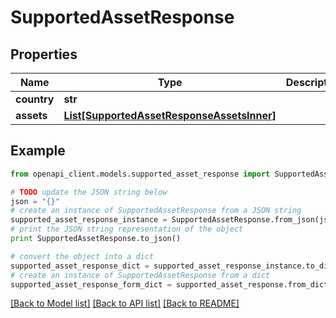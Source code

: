 # SupportedAssetResponse


## Properties
Name | Type | Description | Notes
------------ | ------------- | ------------- | -------------
**country** | **str** |  | 
**assets** | [**List[SupportedAssetResponseAssetsInner]**](SupportedAssetResponseAssetsInner.md) |  | 

## Example

```python
from openapi_client.models.supported_asset_response import SupportedAssetResponse

# TODO update the JSON string below
json = "{}"
# create an instance of SupportedAssetResponse from a JSON string
supported_asset_response_instance = SupportedAssetResponse.from_json(json)
# print the JSON string representation of the object
print SupportedAssetResponse.to_json()

# convert the object into a dict
supported_asset_response_dict = supported_asset_response_instance.to_dict()
# create an instance of SupportedAssetResponse from a dict
supported_asset_response_form_dict = supported_asset_response.from_dict(supported_asset_response_dict)
```
[[Back to Model list]](../README.md#documentation-for-models) [[Back to API list]](../README.md#documentation-for-api-endpoints) [[Back to README]](../README.md)


